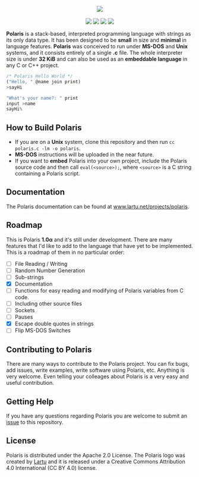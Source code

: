 <p align="center">
  <img src="https://github.com/Lartu/polaris/blob/master/IMG/LOGO.PNG">
  <br><br>
  <img src="https://img.shields.io/badge/version-1.0α-blue.svg">
  <img src="https://img.shields.io/badge/apache-_2.0-yellow">
  <a href="https://www.freenode.net"><img src="https://img.shields.io/badge/irc-%23polarislang-navy"></a>
  <a href="https://t.me/polarislang"><img src="https://img.shields.io/badge/-polarislang-295887?logo=telegram"></a>
  <!--<a href="https://travis-ci.org/Lartu/ldpl"><img src="https://img.shields.io/travis/Lartu/ldpl/master"></a>-->
</p>

**Polaris** is a stack-based, interpreted programming language with strings as its only data type.
It has been designed to be **small** in size and **minimal** in language features. **Polaris** was
conceived to run under **MS-DOS** and **Unix** systems, and it consists entirely of a single **.c** file.
The whole interpreter size is under **32 KiB** and can also be used as an **embeddable language** in
any C or C++ project.

```javascript
/* Polaris Hello World */
("Hello, " @name join print)
>sayHi

"What's your name?: " print
input >name
sayHi%
```

## How to Build Polaris

- If you are on a **Unix** system, clone this repository and then run `cc polaris.c -lm -o polaris`.
- **MS-DOS** instructions will be uploaded in the near future.
- If you want to **embed** Polaris into your own project, include the Polaris source code and then call `eval(<source>);`,
where `<source>` is a C string containing a Polaris script.

## Documentation

The Polaris documentation can be found at www.lartu.net/projects/polaris.

## Roadmap

This is Polaris **1.0α** and it's still under development. There are many features that I'd like to add to the
language that have yet to be implemented. This is a roadmap of them in no particular order:
- [ ] File Reading / Writing
- [ ] Random Number Generation
- [ ] Sub-strings
- [x] Documentation
- [ ] Functions for easy reading and modifying of Polaris variables from C code.
- [ ] Including other source files
- [ ] Sockets
- [ ] Pauses
- [x] Escape double quotes in strings
- [ ] Flip MS-DOS Switches

## Contributing to Polaris

There are many ways to contribute to the Polaris project. You can fix bugs, add issues, write examples,
write software using Polaris, etc. Anything is very welcome. Even telling your colleages about Polaris
is a very easy and useful contribution.

## Getting Help

If you have any questions regarding Polaris you are welcome to submit an [issue](https://github.com/Lartu/polaris/issues) to this repository.

## License

Polaris is distributed under the Apache 2.0 License. The Polaris logo was created by [Lartu](https://github.com/Lartu)
and it is released under a Creative Commons Attribution 4.0 International (CC BY 4.0) license.
